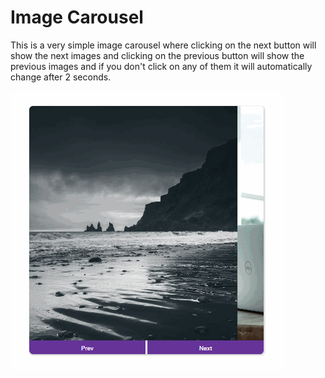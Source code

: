 # Image Carousel
This is a very simple image carousel where clicking on the next button will show the next images and clicking on the previous button will show the previous images and if you don't click on any of them it will automatically change after 2 seconds.


<img src="/image-carousel.gif" alt="image carousel">